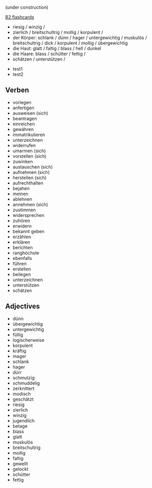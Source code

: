 (under construction)

[B2 flashcards](https://quizlet.com/kr/845071153/b2-flash-cards/?funnelUUID=aa3af2d3-988a-4b7a-8ebe-cbe990c9a420)


- riesig / winzig /
- zierlich / breitschultrig / mollig / korpulent /
- der Körper: schlank / dünn / hager / untergewichtig / muskulös / breitschultrig / dick / korpulent / mollig / úbergewichtig
- die Haut: glatt / faltig / blass / hell / dunkel
- die Haare: blass / schütter / fettig / 
- schätzen / unterstützen /

<ul display="inline">
  <li display="inline">test1</li>
  <li display="inline">test2</li>
</ul>

## Verben
- vorlegen
- anfertigen
- ausweisen (sich)
- beantragen
- einreichen
- gewähren
- immatrikulieren
- unterzeichnen
- widerrufen
- umarmen (sich)
- vorstellen (sich)
- zuwinken
- austauschen (sich)
- aufnehmen (sich)
- herstellen (sich)
- aufrechthalten
- bejahen
- meinen
- ablehnen
- annehmen (sich)
- zustimmen
- widersprechen
- zuhören
- erwidern
- bekannt geben
- erzählen
- erklären
- berichten
- ranghöchste
- ebenfalls
- führen
- erstellen
- beilegen
- unterzeichnen
- unterstützen
- schätzen 

## Adjectives
- dünn
- übergewichtig
- untergewichtig
- füllig
- logischerweise
- korpulent
- kräftig
- mager
- schlank
- hager
- dürr
- schmutzig
- schmuddelig
- zerknittert
- modisch
- geschätzt
- riesig
- zierlich
- winzig
- jugendlich
- betage
- blass
- glatt
- muskulös
- breitschultrig
- mollig
- faltig
- gewellt
- gelockt
- schütter
- fettig
